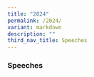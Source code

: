 ```yaml
---
title: "2024"
permalink: /2024/
variant: markdown
description: ""
third_nav_title: Speeches
---
```

### Speeches

